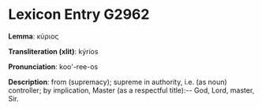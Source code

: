 # Lexicon Entry G2962

**Lemma**: κύριος

**Transliteration (xlit)**: kýrios

**Pronunciation**: koo'-ree-os

**Description**:
from  (supremacy); supreme in authority, i.e. (as noun) controller; by implication, Master (as a respectful title):-- God, Lord, master, Sir.
